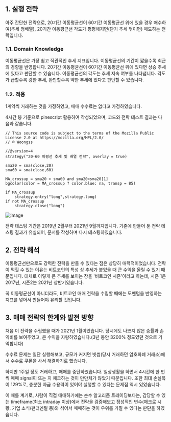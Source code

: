 ## 1. 실행 전략

아주 간단한 전략으로, 20기간 이동평균선이 60기간 이동평균선 위에 있을 경우 매수하여(추세 정배열), 20기간 이동평균선 각도가 평평해지면(단기 추세 꺾이면) 매도하는 전략입니다.

### 1.1. Domain Knowledge

이동평균선은 가장 쉽고 직관적인 추세 지표입니다. 이동평균선의 기간이 짧을수록 최근의 경향을 반영합니다. 20기간 이동평균선이 60기간 이동평균선 위에 있다면 상승 추세에 있다고 판단할 수 있습니다. 이동평균선의 각도는 추세 지속 여부를 나타냅니다. 각도가 급할수록 강한 추세, 완만할수록 약한 추세에 있다고 판단할 수 있습니다. 

### 1.2. 적용
1계약씩 거래하는 것을 가정하였고, 매매 수수료는 없다고 가정하였습니다.

4시간 봉 기준으로 pinescript 활용하여 작성되었으며, 코드와 전략 테스트 결과는 다음과 같습니다.

```
// This source code is subject to the terms of the Mozilla Public License 2.0 at https://mozilla.org/MPL/2.0/
// © Woongss

//@version=4
strategy("20-60 이평선 추세 및 배열 전략", overlay = true)

sma20 = sma(close,20)
sma60 = sma(close,60)

MA_crossup = sma20 > sma60 and sma20>sma20[1]
bgcolor(color = MA_crossup ? color.blue: na, transp = 85)

if MA_crossup
    strategy.entry("long",strategy.long)
if not MA_crossup
    strategy.close("long")
```

![image](https://user-images.githubusercontent.com/88834958/134805197-2ff26b69-defa-40c4-8fc7-6310c2b2404c.png)

전략 테스팅 기간은 2019년 2월부터 2021년 9월까지입니다. 기존에 만들어 둔 전략 테스팅 결과가 유실되어, 문서를 작성하며 다시 테스팅하였습니다.

## 2. 전략 해석

이동평균선만으로도 강력한 전략을 만들 수 있다는 점은 상당히 매력적이었습니다. 전략이 먹힐 수 있는 이유는 비트코인의 특성 상 추세가 붙었을 때 큰 수익을 올릴 수 있기 때문입니다. 대체로 이렇게 큰 추세를 보이는 장을 '비트코인 시즌'이라고 하는데, 시즌 1은 2017년, 시즌2는 2021년 상반기였습니다. 

꼭 이동평균선이 아니더라도, 비트코인 매매 전략을 수립할 때에는 모멘텀을 반영하는 지표를 넣어서 만들어야 유리할 것입니다.

## 3. 매매 전략의 한계와 발전 방향

처음 이 전략을 수립했을 때가 2021년 1월이었습니다. 당시에도 나쁘지 않은 승률과 손익비를 보여주었고, 큰 수익을 자랑하였습니다.(3년 동안 3200% 정도였던 것으로 기억합니다)

수수료 문제는 일단 실행해보고, 규모가 커지면 빗썸(당시 거래하던 암호화폐 거래소)에서 수수료 쿠폰을 사서 해결하기로 했습니다.

하지만 1주일 정도 거래하고, 매매를 중단하였습니다. 일상생활을 하면서 4시간에 한 번씩 매매 signal이 뜨는 지 체크하는 것이 만만치가 않았기 때문입니다. 또한 최대 손실폭이 129%로, 충분한 자금 수용력이 있어야 실행할 수 있다는 문제점 역시 있었습니다.

이 때를 계기로, 사람이 직접 매매하기에는 순수 알고리즘 트레이딩보다는, 감당할 수 있는 timeframe(최소 intraday 이상)에서 전략을 검증해보고 정성적인 변수(매크로 시황, 기업 소식/펀더멘털 등)와 섞어서 매매하는 것이 우위를 가질 수 있다는 판단을 하였습니다.
